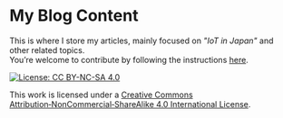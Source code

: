 # My Blog Content

This is where I store my articles, mainly focused on _"IoT in Japan"_ and other related topics.  
You’re welcome to contribute by following the instructions [here](en/article-contribution-guide.md).

[![License: CC BY-NC-SA 4.0](https://licensebuttons.net/l/by-nc-sa/4.0/88x31.png)](https://creativecommons.org/licenses/by-nc-sa/4.0/)

This work is licensed under a [Creative Commons Attribution‑NonCommercial‑ShareAlike 4.0 International License](https://creativecommons.org/licenses/by-nc-sa/4.0/).